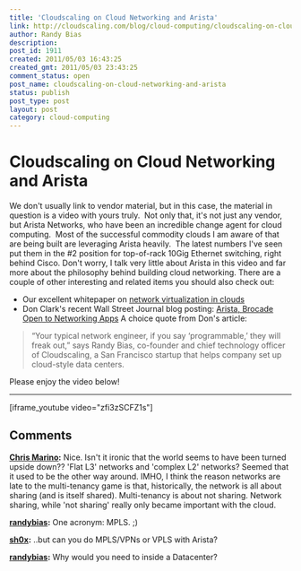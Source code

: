 ```yaml
---
title: 'Cloudscaling on Cloud Networking and Arista'
link: http://cloudscaling.com/blog/cloud-computing/cloudscaling-on-cloud-networking-and-arista/
author: Randy Bias
description: 
post_id: 1911
created: 2011/05/03 16:43:25
created_gmt: 2011/05/03 23:43:25
comment_status: open
post_name: cloudscaling-on-cloud-networking-and-arista
status: publish
post_type: post
layout: post
category: cloud-computing
---
```


# Cloudscaling on Cloud Networking and Arista

We don't usually link to vendor material, but in this case, the material in question is a video with yours truly.  Not only that, it's not just any vendor, but Arista Networks, who have been an incredible change agent for cloud computing.  Most of the successful commodity clouds I am aware of that are being built are leveraging Arista heavily.  The latest numbers I've seen put them in the #2 position for top-of-rack 10Gig Ethernet switching, right behind Cisco. Don't worry, I talk very little about Arista in this video and far more about the philosophy behind building cloud networking. There are a couple of other interesting and related items you should also check out: 

  * Our excellent whitepaper on [network virtualization in clouds](/blog/cloud-computing/updated-iaas-builders-guide)
  * Don Clark's recent Wall Street Journal blog posting: [Arista, Brocade Open to Networking Apps](http://blogs.wsj.com/digits/2011/05/03/arista-brocade-open-to-networking-apps/)
A choice quote from Don's article: 

> “Your typical network engineer, if you say ‘programmable,’ they will freak out,” says Randy Bias, co-founder and chief technology officer of Cloudscaling, a San Francisco startup that helps company set up cloud-style data centers.

Please enjoy the video below! 

* * *

[iframe_youtube video="zfi3zSCFZ1s"]

## Comments

**[Chris Marino](#3037 "2011-05-04 11:58:00"):** Nice. Isn't it ironic that the world seems to have been turned upside down?? 'Flat L3' networks and 'complex L2' networks? Seemed that it used to be the other way around. IMHO, I think the reason networks are late to the multi-tenancy game is that, historically, the network is all about sharing (and is itself shared). Multi-tenancy is about not sharing. Network sharing, while 'not sharing' really only became important with the cloud.

**[randybias](#3038 "2011-05-04 12:28:00"):** One acronym: MPLS. ;)

**[sh0x](#3041 "2011-05-17 15:35:00"):** ..but can you do MPLS/VPNs or VPLS with Arista?

**[randybias](#3042 "2011-05-17 16:04:00"):** Why would you need to inside a Datacenter?

